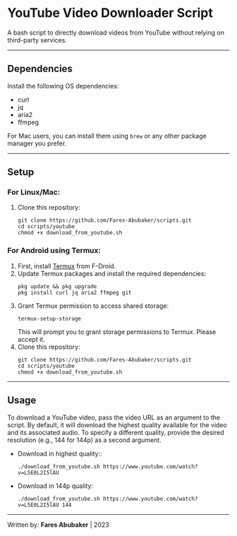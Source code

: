 # YouTube Video Downloader Script

A bash script to directly download videos from YouTube without relying on third-party services.

---

## Dependencies

Install the following OS dependencies:

- curl
- jq
- aria2
- ffmpeg

For Mac users, you can install them using `brew` or any other package manager you prefer.

---

## Setup

### For Linux/Mac:

1. Clone this repository:
   ```shell
   git clone https://github.com/Fares-Abubaker/scripts.git
   cd scripts/youtube
   chmod +x download_from_youtube.sh
   ```

### For Android using Termux:

1. First, install [Termux](https://f-droid.org/packages/com.termux/) from F-Droid.
2. Update Termux packages and install the required dependencies:
   ```shell
   pkg update && pkg upgrade
   pkg install curl jq aria2 ffmpeg git
   ```
3. Grant Termux permission to access shared storage:
   ```shell
   termux-setup-storage
   ```
   This will prompt you to grant storage permissions to Termux. Please accept it.
3. Clone this repository:
   ```shell
   git clone https://github.com/Fares-Abubaker/scripts.git
   cd scripts/youtube
   chmod +x download_from_youtube.sh
   ```

---

## Usage

To download a YouTube video, pass the video URL as an argument to the script. By default, it will download the highest
quality available for the video and its associated audio. To specify a different quality, provide the desired
resolution (e.g., 144 for 144p) as a second argument.

* Download in highest quality::
    ```shell
    ./download_from_youtube.sh https://www.youtube.com/watch?v=L5E0L2I5lAU
    ```

* Download in 144p quality:
    ```shell
    ./download_from_youtube.sh https://www.youtube.com/watch?v=L5E0L2I5lAU 144
    ```

---
Written by: **Fares Abubaker** | 2023

